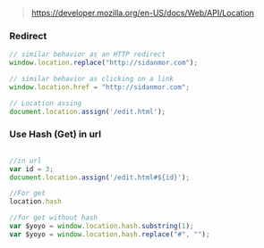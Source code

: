 > https://developer.mozilla.org/en-US/docs/Web/API/Location

### Redirect
```javascript
// similar behavior as an HTTP redirect
window.location.replace("http://sidanmor.com");

// similar behavior as clicking on a link
window.location.href = "http://sidanmor.com";

// Location assing
document.location.assign('/edit.html');
```

### Use Hash (Get) in url
```javascript

//in url
var id = 3;
document.location.assign('/edit.html#${id}');

//For get
location.hash

//for get without hash
var $yoyo = window.location.hash.substring(1);
var $yoyo = window.location.hash.replace("#", "");

```
